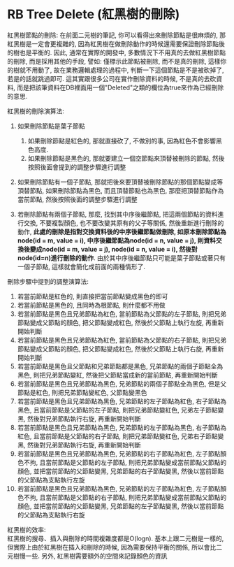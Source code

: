 # RB Tree Delete \(紅黑樹的刪除\)

紅黑樹節點的刪除: 在前面二元樹的筆記, 你可以看得出來刪除節點是很麻煩的, 那紅黑樹是一定會更複雜的, 因為紅黑樹在做刪除動作的時候還需要保證刪除節點後的樹也是平衡的. 因此, 通常在實際的開發中, 多數情況下不用真的去做紅黑樹節點的刪除, 而是採用其他的手段, 譬如: 僅標示此節點被刪除, 而不是真的刪除, 這樣你的樹就不用動了, 故在業務邏輯處理的過程中, 判斷一下這個節點是不是被砍掉了, 若是的話就跳過即可. 這其實跟很多公司在實作刪除資料的時候, 不是真的去砍資料, 而是把該筆資料在DB裡面用一個"Deleted"之類的欄位為true來作為已經刪除的意思.

紅黑樹的刪除演算法:

1. 如果刪除節點是葉子節點  
   1. 如果刪除節點是紅色的, 那就直接砍了, 不做別的事, 因為紅色不會影響黑色高度.  
   2. 如果刪除節點是黑色的, 那就要建立一個空節點來頂替被刪除的節點, 然後按照後面會提到的調整步驟進行調整

2. 如果刪除節點有一個子節點, 那就把後來要頂替被刪除節點的那個節點變成等頂替節點, 如果刪除節點為黑色, 而且頂替節點也為黑色, 那麼把頂替節點作為當前節點, 然後按照後面的調整步驟進行調整

3. 若刪除節點有兩個子節點, 那麼, 找到其中序後繼節點, 把這兩個節點的資料進行交換, 不要複製顏色, 也不要改變其原有的父子等關係, 然後重新進行刪除的動作, **此處的刪除是指對交換資料後的中序後繼節點做刪除, 如原本刪除節點為node\(id = m, value = i\), 中序後繼節點為node\(id = n, value = j\), 則資料交換後變成node\(id = m, value = j\), node\(id = n, value = i\), 然後對node\(id=n\)進行刪除的動作**. 由於其中序後繼節點只可能是葉子節點或著只有一個子節點, 這樣就會簡化成前面的兩種情形了.

刪除步驟中提到的調整演算法:

1. 若當前節點是紅色的, 則直接把當前節點變成黑色的即可
2. 若當前節點是黑色的, 且同時為根節點, 則什麼都不用做
3. 若當前節點是黑色且兄弟節點為紅色, 當前節點為父節點的左子節點, 則把兄弟節點變成父節點的顏色, 把父節點變成紅色, 然後於父節點上執行左旋, 再重新開始判斷
4. 若當前節點是黑色且兄弟節點為紅色, 當前節點為父節點的右子節點, 則把兄弟節點變成父節點的顏色, 把父節點變成紅色, 然後於父節點上執行右旋, 再重新開始判斷
5. 若當前節點是黑色且父節點和兄弟節點都是黑色, 兄弟節點的兩個子節點全為黑色, 則把兄弟節點變紅, 然後把父節點當成新的當前節點, 再重新開始判斷
6. 若當前節點是黑色且兄弟節點為黑色, 兄弟節點的兩個子節點全為黑色, 但是父節點是紅色, 則把兄弟節點變紅色, 父節點變黑色
7. 若當前節點是黑色且兄弟節點為黑色, 兄弟節點的左子節點為紅色, 右子節點為黑色, 且當前節點是父節點的左子節點, 則把兄弟節點變紅色, 兄弟左子節點變黑, 然後對兄弟節點執行右旋, 再重新開始判斷
8. 若當前節點是黑色且兄弟節點為黑色, 兄弟節點的左子節點為黑色, 右子節點為紅色, 且當前節點是父節點的右子節點, 則把兄弟節點變紅色, 兄弟右子節點變黑, 然後對兄弟節點執行右旋, 再重新開始判斷
9. 若當前節點是黑色且兄弟節點為黑色, 兄弟節點的右子節點為紅色, 左子節點顏色不拘, 且當前節點是父節點的左子節點, 則把兄弟節點變成當前節點父節點的顏色, 並把當前節點的父節點變黑, 兄弟節點的右子節點變黑, 然後以當前節點的父節點為支點執行左旋
10. 若當前節點是黑色且兄弟節點為黑色, 兄弟節點的左子節點為紅色, 左子節點顏色不拘, 且當前節點是父節點的右子節點, 則把兄弟節點變成當前節點父節點的顏色, 並把當前節點的父節點變黑, 兄弟節點的左子節點變黑, 然後以當前節點的父節點為支點執行右旋

紅黑樹的效率:  
紅黑樹的搜尋、插入與刪除的時間複雜度都是O\(logn\). 基本上跟二元樹是一樣的, 但實際上由於紅黑樹在插入和刪除的時候, 因為需要保持平衡的關係, 所以會比二元樹慢一些. 另外, 紅黑樹需要額外的空間來記錄顏色的資訊

